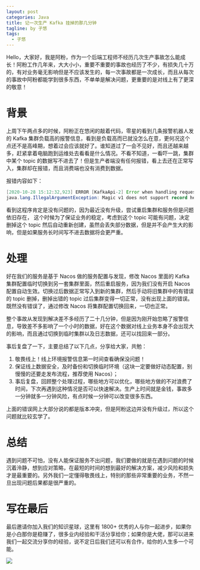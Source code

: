 ```yaml
---
layout: post
categories: Java
title: 记一次生产 Kafka 挂掉的那几分钟
tagline: by 子悠
tags: 
  - 子悠
---
```

Hello，大家好，我是阿粉，作为一个后端工程师不经历几次生产事故怎么能成长！阿粉工作几年来，大大小小，重要不重要的事故也经历了不少，有损失几十万的，有对业务毫无影响但是不应该发生的，每一次事故都是一次成长，而且从每次的事故中阿粉都能学到很多东西，不单单是解决问题，更重要的是对线上有了更深的敬意！

<!--more-->

# 背景

 上周下午两点多的时候，阿粉正在悠闲的敲着代码，零星的看到几条报警机器人发的 Kafka 集群负载高的报警信息，看到是负载高而已就没怎么在意，更何况这个点还不是高峰期，想着过会应该就好了。谁知道过了一会不见好，而且还越来越多，赶紧拿着电脑跑到运维处去看看是什么情况。不看不知道，一看吓一跳，集群中某个 topic 的数据写不进去了！但是生产者端没有任何报错，看上去还在正常写入，集群却在报错，而且消费端也没有消费到数据。 

报错内容如下：

```java
[2020-10-28 15:12:32,923] ERROR [KafkaApi-2] Error when handling request {replica_id=-1,max_wait_time=500,min_bytes=1,topics=[{topic=xxxx,partitions=[{partition=0,fetch_offset=409292609,max_bytes=1048576}]}]} (kafka.server.KafkaApis)
java.lang.IllegalArgumentException: Magic v1 does not support record headers
```

看到这程序肯定是没有问题的，因为最近没有升级，尝试重启集群和服务但是问题依旧存在， 这个时候为了保证业务的稳定，考虑到这个 topic 可能有问题，决定删掉这个 topic 然后自动重新创建，虽然会丢失部分数据，但是并不会产生大的影响，但是如果服务长时间写不进去数据将会更严重。

# 处理

好在我们的服务是基于 Nacos 做的服务配置与发现，修改 Nacos 里面的 Kafka 集群配置临时切换到另一套集群里面，然后重启服务，因为我们没有开启 Nacos 配置自动生效。切换过后数据正常写入到新的集群，然后手动将旧集群中的有错误的 topic 删掉，删掉出错的 topic 过后集群变得一切正常，没有出现上面的错误。既然没有错误了，通过修改 Nacos 将集群配置切换回来，一切也正常。

整个事故从发现到解决差不多经历了二十几分钟，但是因为刚开始忽略了报警信息，导致差不多影响了一个小时的数据，好在这个数据对线上业务本身不会出现大的影响，而且通过切换到临时集群以及日志数据，还可以找回来一部分。

事后复盘了一下，主要总结了以下几点，分享给大家，共勉：

1. 敬畏线上！线上环境报警信息第一时间查看确保没问题！
2. 保证线上数据安全，及时备份和切换临时环境（这块一定要做好动态配置，别慢慢的还要走发布流程，推荐使用 Nacos）；
3. 事后复盘，回顾整个处理过程，哪些地方可以优化，哪些地方做的不对浪费了时间，下次再遇到这种情况是否可以快速解决。生产上时间就是金钱，事故多一分钟就多一分钟风险，有点时候一分钟可以改变很多东西。

上面的错误网上大部分说的都是版本冲突，但是阿粉这边并没有升级过，所以这个问题就比较玄学了。

# 总结

遇到问题不可怕，没有人能保证服务不出问题，我们要做的就是在遇到问题的时候沉着泠静，想到应对策略，在最短的时间的想到最好的解决方案，减少风险和损失才是最重要的。另外我们一定懂得敬畏线上，特别的那些非常重要的业务，不然一旦出现问题后果都是很严重的。

# 写在最后

最后邀请你加入我们的知识星球，这里有 1800+ 优秀的人与你一起进步，如果你是小白那你是稳赚了，很多业内经验和干活分享给你；如果你是大佬，那可以进来我们一起交流分享你的经验，说不定日后我们还可以有合作，给你的人生多一个可能。

![](http://www.justdojava.com/assets/images/2019/java/image_ziyou/子悠-知识星球.png)


